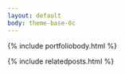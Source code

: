 ```yaml
---
layout: default
body: theme-base-0c
---
```


{% include portfoliobody.html %}

{% include relatedposts.html %}